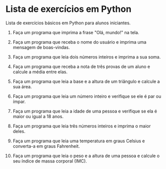 # Lista de exercícios em Python

Lista de exercícios básicos em Python para alunos iniciantes.

1. Faça um programa que imprima a frase "Olá, mundo!" na tela.

2. Faça um programa que receba o nome do usuário e imprima uma mensagem de boas-vindas.

3. Faça um programa que leia dois números inteiros e imprima a sua soma.

4. Faça um programa que receba a nota de três provas de um aluno e calcule a média entre elas.

5. Faça um programa que leia a base e a altura de um triângulo e calcule a sua área.

6. Faça um programa que leia um número inteiro e verifique se ele é par ou ímpar.

7. Faça um programa que leia a idade de uma pessoa e verifique se ela é maior ou igual a 18 anos.

8. Faça um programa que leia três números inteiros e imprima o maior deles.

9. Faça um programa que leia uma temperatura em graus Celsius e converta-a em graus Fahrenheit.

10. Faça um programa que leia o peso e a altura de uma pessoa e calcule o seu índice de massa corporal (IMC).